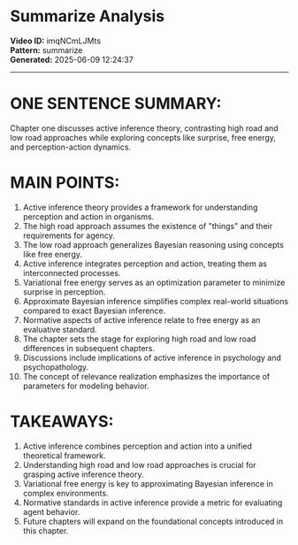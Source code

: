 # Summarize Analysis

**Video ID:** imqNCmLJMts  
**Pattern:** summarize  
**Generated:** 2025-06-09 12:24:37  

---

# ONE SENTENCE SUMMARY:
Chapter one discusses active inference theory, contrasting high road and low road approaches while exploring concepts like surprise, free energy, and perception-action dynamics.

# MAIN POINTS:
1. Active inference theory provides a framework for understanding perception and action in organisms.
2. The high road approach assumes the existence of "things" and their requirements for agency.
3. The low road approach generalizes Bayesian reasoning using concepts like free energy.
4. Active inference integrates perception and action, treating them as interconnected processes.
5. Variational free energy serves as an optimization parameter to minimize surprise in perception.
6. Approximate Bayesian inference simplifies complex real-world situations compared to exact Bayesian inference.
7. Normative aspects of active inference relate to free energy as an evaluative standard.
8. The chapter sets the stage for exploring high road and low road differences in subsequent chapters.
9. Discussions include implications of active inference in psychology and psychopathology.
10. The concept of relevance realization emphasizes the importance of parameters for modeling behavior.

# TAKEAWAYS:
1. Active inference combines perception and action into a unified theoretical framework.
2. Understanding high road and low road approaches is crucial for grasping active inference theory.
3. Variational free energy is key to approximating Bayesian inference in complex environments.
4. Normative standards in active inference provide a metric for evaluating agent behavior.
5. Future chapters will expand on the foundational concepts introduced in this chapter.
